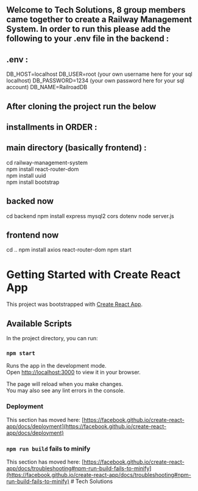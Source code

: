 
## Welcome to Tech Solutions, 8 group members came together to create a Railway Management System. In order to run this please add the following to your .env file in the backend :

## .env :


DB_HOST=localhost
DB_USER=root (your own username here for your sql localhost)
DB_PASSWORD=1234 (your own password here for your sql account)
DB_NAME=RailroadDB



## After cloning the project run the below



## installments in ORDER :


## main directory (basically frontend) :


 cd railway-management-system        
npm install react-router-dom  
 npm install uuid     
 npm install bootstrap        

## backed now

cd backend 
npm install express mysql2 cors dotenv 
node server.js


## frontend now

cd ..
npm install axios react-router-dom
npm start




# Getting Started with Create React App

This project was bootstrapped with [Create React App](https://github.com/facebook/create-react-app).

## Available Scripts

In the project directory, you can run:

### `npm start`

Runs the app in the development mode.\
Open [http://localhost:3000](http://localhost:3000) to view it in your browser.

The page will reload when you make changes.\
You may also see any lint errors in the console.


### Deployment

This section has moved here: [https://facebook.github.io/create-react-app/docs/deployment](https://facebook.github.io/create-react-app/docs/deployment)

### `npm run build` fails to minify

This section has moved here: [https://facebook.github.io/create-react-app/docs/troubleshooting#npm-run-build-fails-to-minify](https://facebook.github.io/create-react-app/docs/troubleshooting#npm-run-build-fails-to-minify)
#   T e c h   S o l u t i o n s 
 
 
